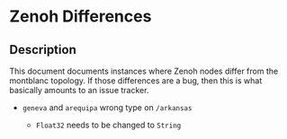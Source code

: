 # Zenoh Differences

## Description

This document documents instances where Zenoh nodes differ from the montblanc topology. If those differences are a bug, then this is what basically amounts to an issue tracker.



- `geneva` and `arequipa` wrong type on `/arkansas`
  
  - `Float32` needs to be changed to `String`

